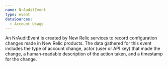 ```yaml
---
name: NrAuditEvent
type: event
dataSources:
  - Account Usage
---
```


An NrAuditEvent is created by New Relic services to record configuration changes made in New Relic products. The data gathered for this event includes the type of account change, actor (user or API key) that made the change, a human-readable description of the action taken, and a timestamp for the change.
